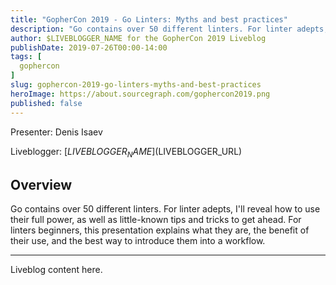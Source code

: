 ```yaml
---
title: "GopherCon 2019 - Go Linters: Myths and best practices"
description: "Go contains over 50 different linters. For linter adepts, I'll reveal how to use their full power, as well as little-known tips and tricks to get ahead. For linters beginners, this presentation explains what they are, the benefit of their use, and the best way to introduce them into a workflow."
author: $LIVEBLOGGER_NAME for the GopherCon 2019 Liveblog
publishDate: 2019-07-26T00:00-14:00
tags: [
  gophercon
]
slug: gophercon-2019-go-linters-myths-and-best-practices
heroImage: https://about.sourcegraph.com/gophercon2019.png
published: false
---
```


Presenter: Denis Isaev

Liveblogger: [$LIVEBLOGGER_NAME]($LIVEBLOGGER_URL)

## Overview

Go contains over 50 different linters. For linter adepts, I'll reveal how to use their full power, as well as little-known tips and tricks to get ahead. For linters beginners, this presentation explains what they are, the benefit of their use, and the best way to introduce them into a workflow.

---

Liveblog content here.
